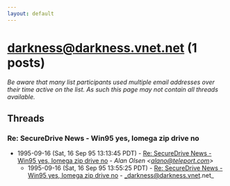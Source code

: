 ```yaml
---
layout: default
---
```


# darkness@darkness.vnet.net (1 posts)

_Be aware that many list participants used multiple email addresses over their time active on the list. As such this page may not contain all threads available._

## Threads

### Re: SecureDrive News - Win95 yes, Iomega zip drive no
+ 1995-09-16 (Sat, 16 Sep 95 13:13:45 PDT) - [Re: SecureDrive News - Win95 yes, Iomega zip drive no](/archive/1995/09/48b62eaca37d7673804ef903fdc44c7f4ae43f5bcb7c948124669e76a47fdaa2) - _Alan Olsen \<alano@teleport.com\>_
  + 1995-09-16 (Sat, 16 Sep 95 13:55:25 PDT) - [Re: SecureDrive News - Win95 yes, Iomega zip drive no](/archive/1995/09/b2621ad1ebab05c28335b3882b936d40391c3d42a9bed697231a2e1fd9ca1067) - _darkness@darkness.vnet.net_

